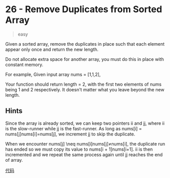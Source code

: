 # 26 - Remove Duplicates from Sorted Array
>easy

Given a sorted array, remove the duplicates in place such that each element appear only once and return the new length.

Do not allocate extra space for another array, you must do this in place with constant memory.

For example,
Given input array nums = [1,1,2],

Your function should return length = 2, with the first two elements of nums being 1 and 2 respectively. It doesn't matter what you leave beyond the new length.

## Hints

Since the array is already sorted, we can keep two pointers ii and jj, where ii is the slow-runner while jj is the fast-runner. As long as nums[i] = nums[j]nums[i]=nums[j], we increment jj to skip the duplicate.

When we encounter nums[j] \neq nums[i]nums[j]≠nums[i], the duplicate run has ended so we must copy its value to nums[i + 1]nums[i+1]. ii is then incremented and we repeat the same process again until jj reaches the end of array.

[代码](./Remove.java)